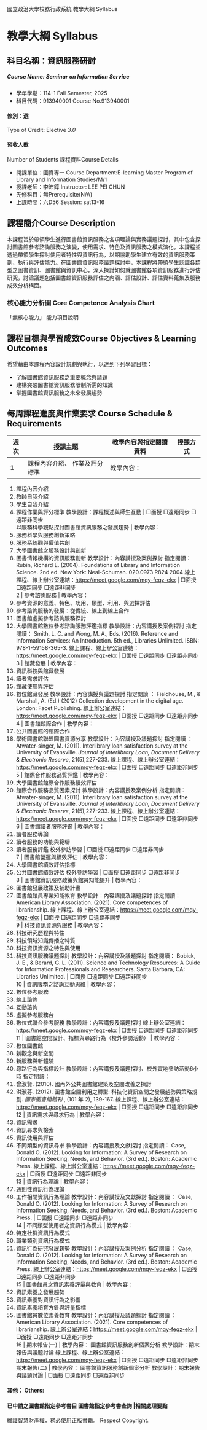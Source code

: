 國立政治大學校務行政系統 教學大綱 Syllabus
# 教學大綱 Syllabus
##  科目名稱：資訊服務研討
#####  Course Name: Seminar on Information Service
  * 學年學期：114-1 Fall Semester, 2025 
  * 科目代碼：913940001 Course No.913940001
#### 修別：選
Type of Credit: Elective 
_3.0_
#### 預收人數
Number of Students
課程資料Course Details
  * 開課單位：圖資專一 Course Department:E-learning Master Program of Library and Information Studies/M/1 
  * 授課老師：李沛錞 Instructor: LEE PEI CHUN 
  * 先修科目：無Prerequisite(N/A)
  * 上課時間：六D56 Session: sat13-16
##  課程簡介Course Description
本課程旨於帶領學生進行圖書館資訊服務之各項理論與實務議題探討，其中包含探討圖書館參考諮詢服務之演變，使用需求、特色及資訊服務之模式演化。本課程並透過帶領學生探討使用者特性與資訊行為，以期協助學生建立有效的資訊服務策劃、執行與評估能力。在圖書館資訊服務議題探討中，本課程將帶領學生認識各類型之圖書資訊、圖書館與資訊中心，深入探討如何就圖書館各項資訊服務進行評估研究，討論議題包括圖書館資訊服務評估之內涵、評估設計、評估資料蒐集及服務成效分析構面。
###  核心能力分析圖 Core Competence Analysis Chart
「無核心能力」 
能力項目說明
##  課程目標與學習成效Course Objectives & Learning Outcomes 
希望藉由本課程內容設計規劃與執行，以達到下列學習目標：
  * 了解圖書館資訊服務之重要概念與議題
  * 建構突破圖書館資訊服務限制所需的知識
  * 掌握圖書館資訊服務之未來發展趨勢
##  每周課程進度與作業要求 Course Schedule & Requirements
週次 |  授課主題 |  教學內容與指定閱讀資料 |  授課方式  
---|---|---|---  
1 |  課程內容介紹、 作業及評分標準 |  教學內容：
  1. 課程內容介紹
  2. 教師自我介紹
  3. 學生自我介紹
  4. 課程作業與評分標準
教學設計：課程概述與師生互動 |  □面授 □遠距同步 □遠距非同步  
以服務科學觀點探討圖書館資訊服務之發展趨勢 |  教學內容：
  1. 服務科學與服務創新策略
  2. 服務系統觀與價值共創
  3. 大學圖書館之服務設計與創新
  4. 圖書情報機構的資訊服務創新
教學設計：內容講授及案例探討 指定閱讀： Rubin, Richard E. (2004). Foundations of Library and Information Science. 2nd ed. New York: Neal-Schuman. 020.0973 R824 2004 線上課程、線上辦公室連結：https://meet.google.com/mqy-feqz-ekx |  □面授 □遠距同步 □遠距非同步  
2 |  參考諮詢服務 |  教學內容：
  1. 參考資源的意義、特色、功用、類型、利用、與選擇評估
  2. 參考諮詢服務的發展：從傳統、線上到線上合作
  3. 圖書館虛擬參考諮詢服務探討
  4. 大學圖書館數位參考諮詢服務評鑑指標
教學設計：內容講授及案例探討 指定閱讀： Smith, L. C. and Wong, M. A., Eds. (2016). Reference and Information Services: An Introduction. 5th ed., Libraries Unlimited. ISBN: 978-1-59158-365-3. 線上課程、線上辦公室連結：https://meet.google.com/mqy-feqz-ekx |  □面授 □遠距同步 □遠距非同步  
3 |  館藏發展 |  教學內容：
  1. 資訊科技與館藏發展
  2. 讀者需求評估
  3. 館藏使用與評估
  4. 數位館藏發展
教學設計：內容講授與議題探討 指定閱讀 ： Fieldhouse, M., & Marshall, A. (Ed.) (2012) Collection development in the digital age. London: Facet Publishing. 線上辦公室連結：https://meet.google.com/mqy-feqz-ekx |  □面授 □遠距同步 □遠距非同步  
4 |  圖書館館際合作 |  教學內容：
  1. 公共圖書館的館際合作
  2. 學術圖書館聯盟圖書資源分享
教學設計：內容講授及議題探討 指定閱讀 ： Atwater-singer, M. (2011). Interlibrary loan satisfaction survey at the University of Evansville. _Journal of Interlibrary Loan, Document Delivery & Electronic Reserve_, 21(5),227-233. 線上課程、線上辦公室連結：https://meet.google.com/mqy-feqz-ekx |  □面授 □遠距同步 □遠距非同步  
5 |  館際合作服務品質評鑑 |  教學內容：
  1. 大學圖書館館際合作服務績效評估
  2. 館際合作服務品質因素探討
教學設計：內容講授及案例分析 指定閱讀： Atwater-singer, M. (2011). Interlibrary loan satisfaction survey at the University of Evansville. _Journal of Interlibrary Loan, Document Delivery & Electronic Reserve_, 21(5),227-233. 線上課程、線上辦公室連結：https://meet.google.com/mqy-feqz-ekx |  □面授 □遠距同步 □遠距非同步  
6 |  圖書館讀者服務評鑑 |  教學內容：
  1. 讀者服務導論
  2. 讀者服務的功能與範疇
  3. 讀者服務評鑑
校外參訪學習 |  □面授 □遠距同步 □遠距非同步  
7 |  圖書館營運與績效評估 |  教學內容：
  1. 大學圖書館績效評估指標
  2. 公共圖書館績效評估
校外參訪學習 |  □面授 □遠距同步 □遠距非同步  
8 |  圖書館資訊服務政策與館員知能提升 |  教學內容：
  1. 圖書館發展政策及補助計畫
  2. 圖書館館員專業知能教育
教學設計：內容講授及議題探討 指定閱讀： American Library Association. (2021). Core competences of librarianship. 線上課程、線上辦公室連結：https://meet.google.com/mqy-feqz-ekx |  □面授 □遠距同步 □遠距非同步  
9 |  科技資訊資源與服務 |  教學內容：
  1. 科技研究歷程與特性
  2. 科技領域知識傳播之特質
  3. 科技資訊資源之特性與使用
  4. 科技資訊服務議題探討
教學設計：內容講授及議題探討 指定閱讀： Bobick, J. E., & Berard, G. L. (2011). Science and Technology Resources: A Guide for Information Professionals and Researchers. Santa Barbara, CA: Libraries Unlimited. |  □面授 □遠距同步 □遠距非同步  
10 |  資訊服務之諮詢互動思維 |  教學內容：
  1. 數位參考服務
  2. 線上諮詢
  3. 互動諮詢
  4. 虛擬參考服務台
  5. 數位式聯合參考服務
教學設計：內容講授及議題探討 線上辦公室連結：https://meet.google.com/mqy-feqz-ekx |  □面授 □遠距同步 □遠距非同步  
11 |  圖書館空間設計、指標與尋路行為（校外參訪活動） |  教學內容：
  1. 數位圖書館
  2. 新觀念與新空間
  3. 新服務與新體驗
  4. 尋路行為與指標設計
教學設計：內容講授及議題探討、校外實地參訪活動6小時 指定閱讀：
  1. 曾淑賢. (2010). 國內外公共圖書館建築及空間改善之探討
  2. 洪淑芬. (2012). 圖書館空間利用之轉型: 科技化資訊空間之發展趨勢與策略規劃.  _國家圖書館館刊_ , (101 年 2), 139-167.
線上課程、線上辦公室連結：https://meet.google.com/mqy-feqz-ekx |  □面授 □遠距同步 □遠距非同步  
12 |  資訊需求與尋求行為 |  教學內容：
  1. 資訊需求
  2. 資訊尋求與檢索
  3. 資訊使用與評估
  4. 不同類型的資訊尋求
教學設計：內容講授及文獻探討 指定閱讀： Case, Donald O. (2012). Looking for Information: A Survey of Research on Information Seeking, Needs, and Behavior. (3rd ed.). Boston: Academic Press. 線上課程、線上辦公室連結：https://meet.google.com/mqy-feqz-ekx |  □面授 □遠距同步 □遠距非同步  
13 |  資訊行為理論 |  教學內容：
  1. 通則性資訊行為理論
  2. 工作相關資訊行為理論
教學設計：內容講授及文獻探討 指定閱讀 ： Case, Donald O. (2012). Looking for Information: A Survey of Research on Information Seeking, Needs, and Behavior. (3rd ed.). Boston: Academic Press. |  □面授 □遠距同步 □遠距非同步  
14 |  不同類型使用者之資訊行為模式 |  教學內容：
  1. 特定社群資訊行為模式
  2. 職業類別資訊行為模式
  3. 資訊行為研究發展趨勢
教學設計：內容講授及案例分析 指定閱讀 ： Case, Donald O. (2012). Looking for Information: A Survey of Research on Information Seeking, Needs, and Behavior. (3rd ed.). Boston: Academic Press. 線上辦公室連結：https://meet.google.com/mqy-feqz-ekx |  □面授 □遠距同步 □遠距非同步  
15 |  圖書館員之資訊素養評量與教育 |  教學內容：
  1. 資訊素養之發展趨勢
  2. 資訊素養對資訊行為之影響
  3. 資訊素養培育方針與評量指標
  4. 圖書館員數位素養教育
教學設計：內容講授及議題探討 指定閱讀 ： American Library Association. (2021). Core competences of librarianship. 線上辦公室連結：https://meet.google.com/mqy-feqz-ekx |  □面授 □遠距同步 □遠距非同步  
16 |  期末報告(一) |  教學內容： 圖書館資訊服務創新個案分析 教學設計：期末報告與議題討論 線上課程、線上辦公室連結：https://meet.google.com/mqy-feqz-ekx |  □面授 □遠距同步 □遠距非同步  
期末報告(二) |  教學內容： 圖書館資訊服務創新個案分析 教學設計：期末報告與議題討論 |  □面授 □遠距同步 □遠距非同步  
####  其他： Others:
####  已申請之圖書館指定參考書目  圖書館指定參考書查詢 |相關處理要點
維護智慧財產權，務必使用正版書籍。 Respect Copyright.